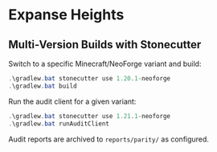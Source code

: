 # Expanse Heights

## Multi-Version Builds with Stonecutter

Switch to a specific Minecraft/NeoForge variant and build:

```powershell
.\gradlew.bat stonecutter use 1.20.1-neoforge
.\gradlew.bat build
```

Run the audit client for a given variant:

```powershell
.\gradlew.bat stonecutter use 1.21.1-neoforge
.\gradlew.bat runAuditClient
```

Audit reports are archived to `reports/parity/` as configured.
